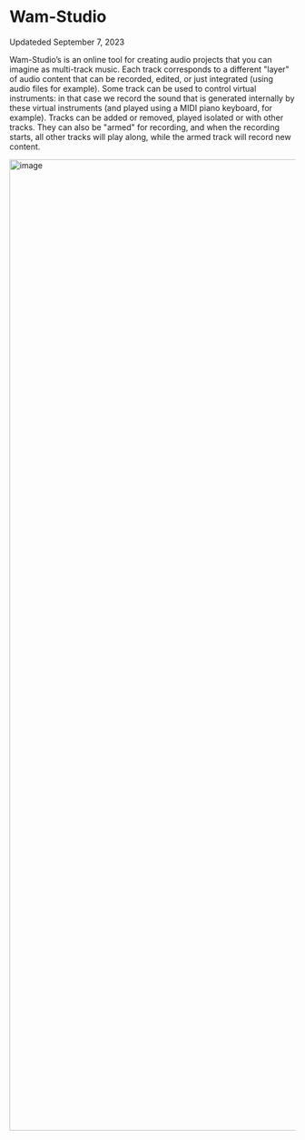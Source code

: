 # Wam-Studio
Updateded September 7, 2023

Wam-Studio’s is an online tool for creating audio projects that you can imagine as multi-track music. Each track corresponds to a different "layer" of audio content that can be recorded, edited, or just integrated (using audio files for example). Some track can be used to control virtual instruments: in that case we record the sound that is generated internally by these virtual instruments (and played using a MIDI piano keyboard, for example). Tracks can be added or removed, played isolated or with other tracks. They can also be "armed" for recording, and when the recording starts, all other tracks will play along, while the armed track will record new content.

<img width="1708" alt="image" src="https://user-images.githubusercontent.com/57185748/218046923-1718e2e2-d132-41d8-a585-fc393eee813c.png">

